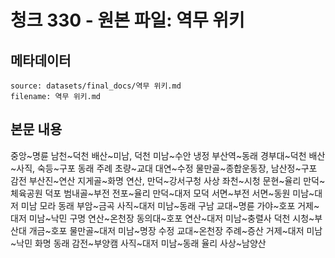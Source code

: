 # 청크 330 - 원본 파일: 역무 위키

## 메타데이터

```
source: datasets/final_docs/역무 위키.md
filename: 역무 위키.md
```

## 본문 내용

중앙~명륜 남천~덕천 배산~미남, 덕천 미남~수안 냉정 부산역~동래 경부대~덕천 배산~사직, 숙등~구포 동래 주례 초량~교대 대연~수정 물만골~종합운동장, 남산정~구포 감전 부산진~연산 지게골~화명 연산, 만덕~강서구청 사상 좌천~시청 문현~율리 만덕~체육공원 덕포 범내골~부전 전포~율리 만덕~대저 모덕 서면~부전 서면~동원 미남~대저 미남 모라 동래 부암~금곡 사직~대저 미남~동래 구남 교대~명륜 가야~호포 거제~대저 미남~낙민 구명 연산~온천장 동의대~호포 연산~대저 미남~충렬사 덕천 시청~부산대 개금~호포 물만골~대저 미남~명장 수정 교대~온천장 주례~증산 거제~대저 미남~낙민 화명 동래 감전~부양캠 사직~대저 미남~동래 율리 사상~남양산